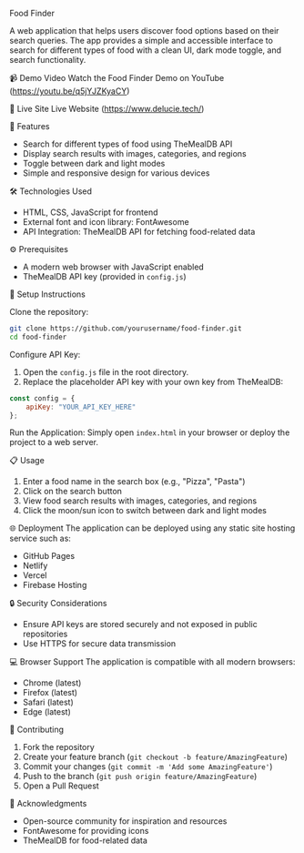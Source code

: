 Food Finder

A web application that helps users discover food options based on their search queries. The app provides a simple and accessible interface to search for different types of food with a clean UI, dark mode toggle, and search functionality.

📹 Demo Video
Watch the Food Finder Demo on YouTube (https://youtu.be/q5jYJZKyaCY)

 🔗 Live Site
Live Website (https://www.delucie.tech/)

🌟 Features
- Search for different types of food using TheMealDB API
- Display search results with images, categories, and regions
- Toggle between dark and light modes
- Simple and responsive design for various devices

🛠️ Technologies Used
- HTML, CSS, JavaScript for frontend
- External font and icon library: FontAwesome
- API Integration: TheMealDB API for fetching food-related data

⚙️ Prerequisites
- A modern web browser with JavaScript enabled
- TheMealDB API key (provided in `config.js`)

🚀 Setup Instructions

Clone the repository:
```sh
git clone https://github.com/yourusername/food-finder.git
cd food-finder
```

Configure API Key:
1. Open the `config.js` file in the root directory.
2. Replace the placeholder API key with your own key from TheMealDB:
```js
const config = {
    apiKey: "YOUR_API_KEY_HERE"
};
```

Run the Application:
Simply open `index.html` in your browser or deploy the project to a web server.

📋 Usage
1. Enter a food name in the search box (e.g., "Pizza", "Pasta")
2. Click on the search button
3. View food search results with images, categories, and regions
4. Click the moon/sun icon to switch between dark and light modes

🌐 Deployment
The application can be deployed using any static site hosting service such as:
- GitHub Pages
- Netlify
- Vercel
- Firebase Hosting

🔒 Security Considerations
- Ensure API keys are stored securely and not exposed in public repositories
- Use HTTPS for secure data transmission

💻 Browser Support
The application is compatible with all modern browsers:
- Chrome (latest)
- Firefox (latest)
- Safari (latest)
- Edge (latest)

👥 Contributing
1. Fork the repository
2. Create your feature branch (`git checkout -b feature/AmazingFeature`)
3. Commit your changes (`git commit -m 'Add some AmazingFeature'`)
4. Push to the branch (`git push origin feature/AmazingFeature`)
5. Open a Pull Request

🙏 Acknowledgments
- Open-source community for inspiration and resources
- FontAwesome for providing icons
- TheMealDB for food-related data


